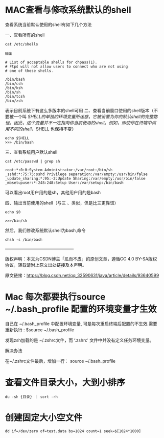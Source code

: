 # MAC查看与修改系统默认的shell

查看系统当前默认使用的shell有如下几个方法

一、查看所有的shell
```
cat /etc/shells

输出

# List of acceptable shells for chpass(1).
# Ftpd will not allow users to connect who are not using
# one of these shells.
 
/bin/bash
/bin/csh
/bin/ksh
/bin/sh
/bin/tcsh
/bin/zsh
```
表示目前系统下有这么多版本的shell可用
二、查看当前窗口使用的shell版本（不要被一个叫 $SHELL 的单独的环境变量所迷惑，它被设置为你的默认 shell 的完整路径。因此，这个变量并不一定指向你当前使用的 shell。例如，即使你在终端中调用不同的 shell，$SHELL 也保持不变）
```
echo $SHELL
>>> /bin/bash
```

三、查看系统用户默认shell

```
cat /etc/passwd | grep sh

root:*:0:0:System Administrator:/var/root:/bin/sh
_sshd:*:75:75:sshd Privilege separation:/var/empty:/usr/bin/false
_update_sharing:*:95:-2:Update Sharing:/var/empty:/usr/bin/false
_mbsetupuser:*:248:248:Setup User:/var/setup:/bin/bash
```
可以看出root用户用的是sh，其他用户用的是bash

四、输出当前使用的shell（与三 、类似，但是比三更靠谱）
```
echo $0
 
>>>/bin/sh
```

然后，我们修改系统默认shell为bash,命令
```
chsh -s /bin/bash
```
————————————————

版权声明：本文为CSDN博主「瓜而不皮」的原创文章，遵循CC 4.0 BY-SA版权协议，转载请附上原文出处链接及本声明。

原文链接：https://blog.csdn.net/qq_32590631/java/article/details/93640599

# Mac 每次都要执行source ~/.bash_profile 配置的环境变量才生效

自己在 ~/.bash_profile 中配置环境变量, 可是每次重启终端后配置的不生效.需要重新执行 : $source ~/.bash_profile

发现zsh加载的是 ~/.zshrc文件，而 ‘.zshrc’ 文件中并没有定义任务环境变量。

解决办法

在~/.zshrc文件最后，增加一行：
source ~/.bash_profile

# 查看文件目录大小，大到小排序

```
du -sh {目录} ｜ sort -rh
```

# 创建固定大小空文件

```
dd if=/dev/zero of=test.data bs=1024 count=1 seek=$[1024*1000]
```